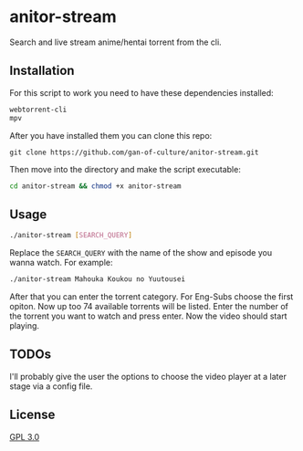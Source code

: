 # anitor-stream

Search and live stream anime/hentai torrent from the cli.

## Installation

For this script to work you need to have these dependencies installed:
```bash
webtorrent-cli
mpv
```

After you have installed them you can clone this repo:
```console
git clone https://github.com/gan-of-culture/anitor-stream.git
```

Then move into the directory and make the script executable:
```bash
cd anitor-stream && chmod +x anitor-stream
```

## Usage

```bash
./anitor-stream [SEARCH_QUERY]
```
Replace the ```SEARCH_QUERY``` with the name of the show and episode you wanna watch. For example:

```bash
./anitor-stream Mahouka Koukou no Yuutousei
```

After that you can enter the torrent category. For Eng-Subs choose the first opiton. Now up too 74 available torrents will be listed.
Enter the number of the torrent you want to watch and press enter. Now the video should start playing.

## TODOs

I'll probably give the user the options to choose the video player at a later stage via a config file.

## License

[GPL 3.0](LICENSE)


